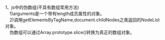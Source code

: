 1、js中的伪数组(不具有数组常用方法)      
&emsp;1)arguments是一个带有length成员属性的对象。    
&emsp;2)调用getElementsByTagName,document.childNodes之类返回的NodeList对象。     
&emsp;伪数组可以通过Array.prototype.slice()转换为真正的数组对象。
